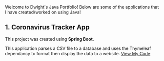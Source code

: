 Welcome to Dwight's Java Portfolio! Below are some of the applications that I have created/worked on using Java!

## 1. Coronavirus Tracker App

This project was created using **Spring Boot**. 

This application parses a CSV file to a database and uses the Thymeleaf dependancy to format then display the data to a website. [View My Code](https://github.com/dmcleish91/dmcleish91.github.io/tree/master/COVID-19-Tracker/src/main/java/com/dmcleish91/COVID19Tracker)
